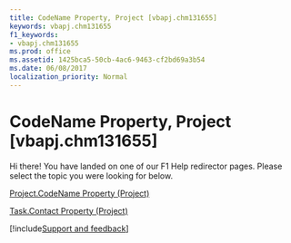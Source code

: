 ```yaml
---
title: CodeName Property, Project [vbapj.chm131655]
keywords: vbapj.chm131655
f1_keywords:
- vbapj.chm131655
ms.prod: office
ms.assetid: 1425bca5-50cb-4ac6-9463-cf2bd69a3b54
ms.date: 06/08/2017
localization_priority: Normal
---
```



# CodeName Property, Project [vbapj.chm131655]

Hi there! You have landed on one of our F1 Help redirector pages. Please select the topic you were looking for below.

[Project.CodeName Property (Project)](http://msdn.microsoft.com/library/78c63fe2-30ad-bee7-1901-2fa0e293c7b4%28Office.15%29.aspx)

[Task.Contact Property (Project)](http://msdn.microsoft.com/library/856c05dd-3780-e4c5-97f3-ef428fc039d4%28Office.15%29.aspx)

[!include[Support and feedback](~/includes/feedback-boilerplate.md)]